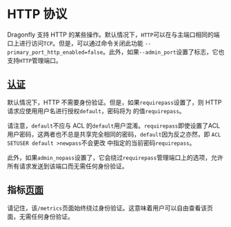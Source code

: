 # HTTP 协议
Dragonfly 支持 HTTP 的某些操作。默认情况下，`HTTP`可以在与主端口相同的端口上进行访问`TCP`。但是，可以通过命令关闭此功能 `--primary_port_http_enabled=false`。此外，如果`--admin_port`设置了标志，它也支持`HTTP`管理端口。

## [认证](/docs/managing-dragonfly/HTTP.md#认证 "直接链接到 认证")
默认情况下，HTTP 不需要身份验证。但是，如果`requirepass`设置了，则 HTTP 请求应使用用户名进行授权`default`，密码将为 的值`requirepass`。

请注意，`default`不应与 ACL 的`default`用户混淆。`requirepass`即使设置了ACL 用户密码，这两者也不总是共享完全相同的密码，`default`因为反之亦然，即 `ACL SETUSER default >newpass`不会更改 中指定的当前密码`requirepass`。

此外，如果`admin_nopass`设置了，它会绕过`requirepass`管理端口上的选项，允许所有请求发送到该端口而无需任何身份验证。

## 指标[页面](/docs/managing-dragonfly/HTTP.md#指标页面 "直接链接到 指标页面")
请记住，该`/metrics`页面始终绕过身份验证。这意味着用户可以自由查看该页面，无需任何身份验证。